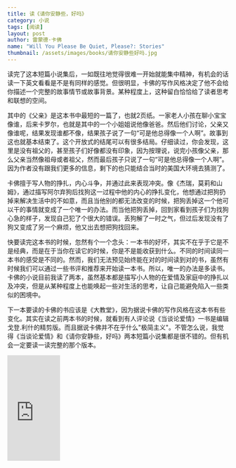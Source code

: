 ```yaml
---
title: 读《请你安静些，好吗》 
category: 小说  
tags: [阅读]  
layout: post  
author: 雷蒙德·卡佛   
name: "Will You Please Be Quiet, Please?: Stories"
thumbnail: /assets/images/books/请你安静些好吗.jpg
---
```



读完了这本短篇小说集后，一如既往地觉得很难一开始就能集中精神，有机会的话读一下英文看看是不是有同样的感觉。但很明显，卡佛的写作风格决定了他不会给你描述一个完整的故事情节或故事背景。某种程度上，这种留白恰恰给了读者思考和联想的空间。

其中的《父亲》是这本书中最短的一篇了，也就2页纸。一家老人小孩在聊小宝宝像谁，后来卡罗尔，也就是其中的一个小姐姐说他像爸爸。然后他们讨论，父亲又像谁呢，结果发现谁都不像，结果孩子说了一句“可是他总得像一个人啊”。故事到这也就基本结束了。这个开放式的结尾可以有很多结局。仔细读过，你会发现，这里是没有祖父的，甚至孩子们好像都没有印象，因为按理说，说完小孩像父亲，那么父亲当然像祖母或者祖父，然而最后孩子只说了一句“可是他总得像一个人啊”。因为作者没有跟我们更多的信息，剩下的也只能结合当时的美国大环境去猜测了。

卡佛擅于写人物的挣扎，内心斗争，并通过此来表现冲突。像《杰瑞，莫莉和山姆》，通过描写阿尔弃狗后找狗这一过程中他的内心的挣扎变化，他想通过把狗扔掉来解决生活中的不如意，而且当他别的都无法改变的时候，把狗丢掉这一个他可以干的事情就变成了一个唯一的办法。而当他把狗丢掉，回到家看到孩子们为找狗心急的样子，发现自己犯了个很大的错误。丢狗解了一时之气，但过后发现没有了狗又变成了另一个麻烦，他又出去想把狗找回来。

快要读完这本书的时候，忽然有个一个念头：一本书的好坏，其实不在乎于它是不是经典，而是在于当你在读它的时候，你是不是能收获到什么。不同的时间读同一本书的感受是不同的。然而，我们无法预见始终能在对的时间读到对的书，虽然有时候我们可以通过一些书评和推荐来开始读一本书。所以，唯一的办法是多读书。卡佛的小说目前我读了两本，虽然基本都是描写小人物的在爱情及家庭中的挣扎以及冲突，但是从某种程度上也能唤起一些对生活的思考，让自己能避免陷入一些类似的困境中。

下一本要读的卡佛的书应该是《大教堂》，因为据说卡佛的写作风格在这本书有些变化。其实在读之前两本书的时候，就看到有人评论说《当谈论爱情》一书是编辑戈登.利什的精剪版。而且据说卡佛并不在乎什么"极简主义"。不管怎么说，我觉得《当谈论爱情》和《请你安静些，好吗》两本短篇小说集都是很不错的。但有机会一定要读一读完整的那个版本。

<div class="amazon-buy">
    <div>
        <div class="kindle"></div>
        <iframe src="https://rcm-cn.amazon-adsystem.com/e/cm?lt1=_blank&bc1=000000&IS2=1&bg1=FFFFFF&fc1=000000&lc1=0000FF&t=read02-23&o=28&p=8&l=as4&m=amazon&f=ifr&ref=ss_til&asins=B00EC431WY" style="width:120px;height:240px;" scrolling="no" marginwidth="0" marginheight="0" frameborder="0"></iframe>
    </div>
</div>